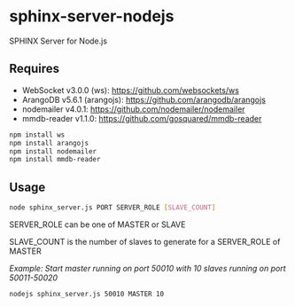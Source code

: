 # sphinx-server-nodejs
SPHINX Server for Node.js

## Requires
* WebSocket v3.0.0 (ws): https://github.com/websockets/ws
* ArangoDB v5.6.1 (arangojs): https://github.com/arangodb/arangojs
* nodemailer v4.0.1: https://github.com/nodemailer/nodemailer
* mmdb-reader v1.1.0: https://github.com/gosquared/mmdb-reader
```bash
npm install ws
npm install arangojs
npm install nodemailer
npm install mmdb-reader
```

## Usage
```bash
node sphinx_server.js PORT SERVER_ROLE [SLAVE_COUNT]
``` 

SERVER_ROLE can be one of MASTER or SLAVE

SLAVE_COUNT is the number of slaves to generate for a SERVER_ROLE of MASTER

*Example: Start master running on port 50010 with 10 slaves running on port 50011-50020*
```bash
nodejs sphinx_server.js 50010 MASTER 10 
```
